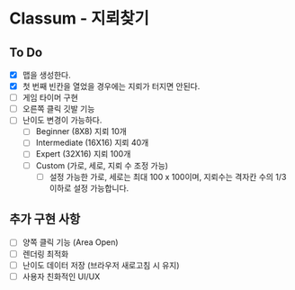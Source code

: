 # Classum - 지뢰찾기

## To Do

- [x] 맵을 생성한다.
- [x] 첫 번째 빈칸을 열었을 경우에는 지뢰가 터지면 안된다.
- [ ] 게임 타이머 구현
- [ ] 오른쪽 클릭 깃발 기능
- [ ] 난이도 변경이 가능하다.
  - [ ] Beginner (8X8) 지뢰 10개
  - [ ] Intermediate (16X16) 지뢰 40개
  - [ ] Expert (32X16) 지뢰 100개
  - [ ] Custom (가로, 세로, 지뢰 수 조정 가능)
    - [ ] 설정 가능한 가로, 세로는 최대 100 x 100이며, 지뢰수는 격자칸 수의 1/3 이하로 설정 가능합니다.

## 추가 구현 사항

- [ ] 양쪽 클릭 기능 (Area Open)
- [ ] 렌더링 최적화
- [ ] 난이도 데이터 저장 (브라우저 새로고침 시 유지)
- [ ] 사용자 친화적인 UI/UX
